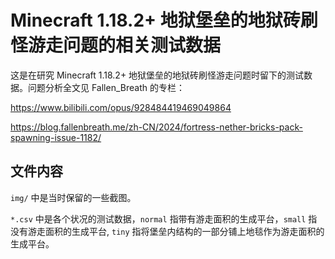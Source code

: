 # Minecraft 1.18.2+ 地狱堡垒的地狱砖刷怪游走问题的相关测试数据

这是在研究 Minecraft 1.18.2+ 地狱堡垒的地狱砖刷怪游走问题时留下的测试数据。问题分析全文见 Fallen_Breath 的专栏：

https://www.bilibili.com/opus/928484419469049864

https://blog.fallenbreath.me/zh-CN/2024/fortress-nether-bricks-pack-spawning-issue-1182/

## 文件内容

`img/` 中是当时保留的一些截图。

`*.csv` 中是各个状况的测试数据，`normal` 指带有游走面积的生成平台，`small` 指没有游走面积的生成平台, `tiny` 指将堡垒内结构的一部分铺上地毯作为游走面积的生成平台。
